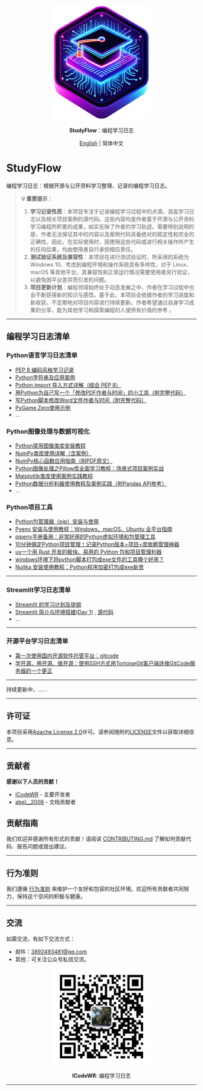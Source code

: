 <div align="center">
  <img src="assets/logo.png" width=256></img>
<p><strong>StudyFlow</strong>：编程学习日志</p>

[English](README.md) | 简体中文
</div>

# StudyFlow

编程学习日志：根据开源与公开资料学习整理、记录的编程学习日志。

> **💡 重要提示**：
> 1. **学习记录性质**：本项目专注于记录编程学习过程中的点滴，涵盖学习日志以及相关项目案例的源代码。这些内容均是作者基于开源与公开资料学习编程所积累的成果，如实反映了作者的学习轨迹。需要特别说明的是，作者无法保证其中的内容以及案例代码具备绝对的稳定性和完全的正确性。因此，在实际使用时，因使用这些代码或进行相关操作所产生的任何后果，均由使用者自行承担相应责任。
> 2. **测试验证系统及兼容性**：本项目在进行测试验证时，所采用的系统为 Windows 10。考虑到编程环境和操作系统具有多样性，对于 Linux、macOS 等其他平台，其兼容性和正常运行情况需要使用者另行验证，以避免因平台差异而引发的问题。
> 3. **项目更新计划**：编程领域始终处于动态发展之中，作者在学习过程中也会不断获得新的知识与感悟。基于此，本项目会依据作者的学习进度和新收获，不定期地对项目内容进行持续更新。作者希望通过自身学习成果的分享，能为其他学习和探索编程的人提供有价值的参考 。

---

## 编程学习日志清单

### Python语言学习日志清单
- [PEP 8 编码风格学习记录](https://mp.weixin.qq.com/s/chQKg8zmz_USLNlnkc1-3g)
- [Python字符串及应用案例](https://mp.weixin.qq.com/s/_Sw0JdCGkv8z5oD211T5ag)
- [Python import 导入方式详解（结合 PEP 8）](https://mp.weixin.qq.com/s/at04vKr8a3Li20fJN_WviQ)
- [用Python为自己写一个「修改PDF作者与时间」的小工具（附完整代码）](https://mp.weixin.qq.com/s/jltUa1p6pyZss88DQVl5fA)
- [写Python脚本修改Word文件作者与时间（附完整代码）](https://mp.weixin.qq.com/s/iVmyK3XVQ8v9YsI6BI6ySA)
- [PyGame Zero使用示例](./src/PygameZeroEg/)
- ...

### Python图像处理与数据可视化
- [Python常用图像类库安装教程](https://mp.weixin.qq.com/s/1xJqLbzQca7fTdpx9K1m-Q)
- [NumPy类库使用详解（含案例）](https://mp.weixin.qq.com/s/NQ6mggUmvE5wcjRKMcSloA)
- [NumPy核心函数应用指南（附PDF原文）](https://mp.weixin.qq.com/s/w0_g_fLw-i8FzCifBMGnzw)
- [Python图像处理之Pillow库全面学习教程：场景式项目案例实战](https://mp.weixin.qq.com/s/8o-7jCgh7tGJpN9WI2AY1Q)
- [Matplotlib类库使用案例实践教程](https://mp.weixin.qq.com/s/qKJA-46X_ttfdOObN7f5rQ)
- [Python数据分析利器使用教程及案例实践（附Pandas API参考）](https://mp.weixin.qq.com/s/4d_OruRaJLcx2LNLAQ1UsA)
- ...

### Python项目工具
- [Python包管理器（pip）安装与使用](https://mp.weixin.qq.com/s/C0e5eht2LmiWgin6NpmEOA)
- [Pyenv 安装与使用教程：Windows、macOS、Ubuntu 全平台指南](https://mp.weixin.qq.com/s/XCHxXFL2a2qRrW-X26Vwdw)
- [pipenv手册备用：非常好用的Python虚拟环境和包管理工具](https://mp.weixin.qq.com/s/Fn7Fm9bYePZsnVAA3rMhtQ)
- [10分钟搞定Python项目管理！记录Python版本+项目+库依赖管理神器](https://mp.weixin.qq.com/s/nG2bWO2uUWUyBeObf8A5lA)
- [uv一个用 Rust 开发的极快、易用的 Python 包和项目管理利器](https://mp.weixin.qq.com/s/ntCupZohe9TDpmDBo3MsYg)
- [windows环境下将python脚本打包成exe文件的工具哪个好用？](https://mp.weixin.qq.com/s/W2vUQEPmTTclVfdOyTL8JQ)
- [Nuitka 安装使用教程：Python程序加密打包成exe新贵](https://mp.weixin.qq.com/s/XWhX4Hw2LFPvBLPOJy5UGw)

---

### Streamlit学习日志清单
- [Streamlit 的学习计划及提纲](https://mp.weixin.qq.com/s/sg4WOKOS7f3Ge4Tzt8KmwQ)
- [Streamlit 简介与环境搭建(Day 1)](https://mp.weixin.qq.com/s/S4pB2dV1cJ2vOIotzKPHFg) , [源代码](./src/streamLib/src/day01/app.py)
- ...

---

### 开源平台学习日志清单
- [第一次使用国内开源软件托管平台：gitcode](https://mp.weixin.qq.com/s/3O9QmyocDXK03aMaS0T7Rw)
- [学开源、用开源、做开源：使用SSH方式用TortoiseGit客户端连接GitCode服务器的一个更正](https://mp.weixin.qq.com/s/2wGeWyWajaSQrQiurWVo0w)

---

持续更新中，......

---

## 许可证
本项目采用[Apache License 2.0](LICENSE)许可。请参阅随附的[LICENSE](LICENSE)文件以获取详细信息。

---

## 贡献者
**感谢以下人员的贡献！**
- [ICodeWR](https://gitcode.com/ICodeWR) - 主要开发者
- [abel__2008](https://gitcode.com/abel__2008) - 文档贡献者

## 贡献指南
我们欢迎并感谢所有形式的贡献！请阅读 [CONTRIBUTING.md](CONTRIBUTING.md) 了解如何贡献代码、报告问题或提出建议。

---

## 行为准则
我们遵循 [行为准则](CODE_OF_CONDUCT.md) 来维护一个友好和包容的社区环境。欢迎所有贡献者共同努力，保持这个空间的积极与健康。

---

## 交流
如需交流，有如下交流方式：
- 邮件：3892493481@qq.com
- 其他：可关注公众号私信交流。

<div align="center">
  <img src="assets/ICodeWR.jpg" width=256></img>
  <p><strong>ICodeWR</strong>: 编程学习日志 </p>
</div>

---
